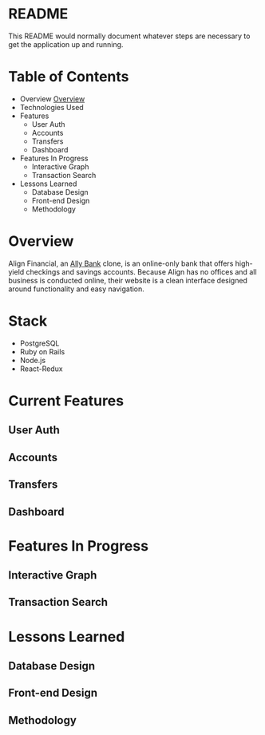 # README

This README would normally document whatever steps are necessary to get the
application up and running.

# Table of Contents
* Overview [Overview](#overview)
* Technologies Used
* Features
  * User Auth
  * Accounts
  * Transfers
  * Dashboard
* Features In Progress
  * Interactive Graph
  * Transaction Search
* Lessons Learned
  * Database Design
  * Front-end Design
  * Methodology

# Overview
Align Financial, an [Ally Bank](https://www.ally.com/bank/) clone, is an online-only bank that offers high-yield checkings and savings accounts. Because Align has no offices and all business is conducted online, their website is a clean interface designed around functionality and easy navigation. 

# Stack
* PostgreSQL
* Ruby on Rails
* Node.js
* React-Redux

# Current Features
## User Auth
## Accounts
## Transfers
## Dashboard

# Features In Progress
## Interactive Graph
## Transaction Search

# Lessons Learned
## Database Design
## Front-end Design
## Methodology
